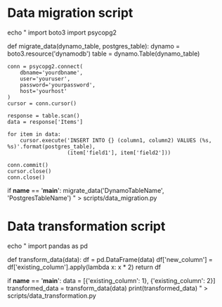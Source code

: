 # Data migration script
echo "
import boto3
import psycopg2

def migrate_data(dynamo_table, postgres_table):
    dynamo = boto3.resource('dynamodb')
    table = dynamo.Table(dynamo_table)
    
    conn = psycopg2.connect(
        dbname='yourdbname',
        user='youruser',
        password='yourpassword',
        host='yourhost'
    )
    cursor = conn.cursor()
    
    response = table.scan()
    data = response['Items']
    
    for item in data:
        cursor.execute('INSERT INTO {} (column1, column2) VALUES (%s, %s)'.format(postgres_table),
                       (item['field1'], item['field2']))
    
    conn.commit()
    cursor.close()
    conn.close()

if __name__ == '__main__':
    migrate_data('DynamoTableName', 'PostgresTableName')
" > scripts/data_migration.py

# Data transformation script
echo "
import pandas as pd

def transform_data(data):
    df = pd.DataFrame(data)
    df['new_column'] = df['existing_column'].apply(lambda x: x * 2)
    return df

if __name__ == '__main__':
    data = [{'existing_column': 1}, {'existing_column': 2}]
    transformed_data = transform_data(data)
    print(transformed_data)
" > scripts/data_transformation.py
